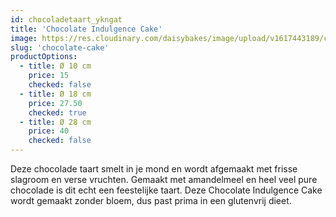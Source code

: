 ```yaml
---
id: chocoladetaart_ykngat
title: 'Chocolate Indulgence Cake'
image: https://res.cloudinary.com/daisybakes/image/upload/v1617443189/chocoladetaart_ykngat.jpg
slug: 'chocolate-cake'
productOptions:
  - title: Ø 10 cm
    price: 15
    checked: false
  - title: Ø 18 cm
    price: 27.50
    checked: true
  - title: Ø 28 cm
    price: 40
    checked: false
---
```


Deze chocolade taart smelt in je mond en wordt afgemaakt met frisse slagroom en verse vruchten. Gemaakt met amandelmeel en heel veel pure chocolade is dit echt een feestelijke taart. Deze Chocolate Indulgence Cake wordt gemaakt zonder bloem, dus past prima in een glutenvrij dieet.

